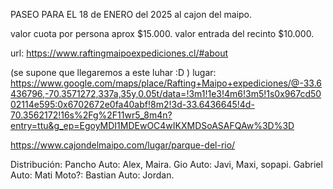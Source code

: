 PASEO PARA EL 18 de ENERO del 2025 al cajon del maipo.

valor cuota por persona aprox $15.000. 
valor entrada del recinto $10.000.

url: https://www.raftingmaipoexpediciones.cl/#about

(se supone que llegaremos a este luhar :D )
lugar:  https://www.google.com/maps/place/Rafting+Maipo+expediciones/@-33.6436796,-70.3571272,337a,35y,0.05t/data=!3m1!1e3!4m6!3m5!1s0x967cd5002114e595:0x6702672e0fa40abf!8m2!3d-33.6436645!4d-70.3562172!16s%2Fg%2F11wr5_8m4n?entry=ttu&g_ep=EgoyMDI1MDEwOC4wIKXMDSoASAFQAw%3D%3D

https://www.cajondelmaipo.com/lugar/parque-del-rio/

Distribución:
    Pancho Auto: Alex, Maira.
    Gio Auto: Javi, Maxi, sopapi.
    Gabriel Auto: 
    Mati Moto?:
    Bastian Auto: Jordan.
